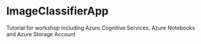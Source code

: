 # ImageClassifierApp
Tutorial for workshop including Azure Cognitive Services, Azure Notebooks and Azure Storage Account
